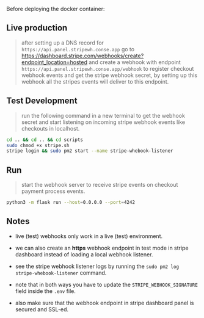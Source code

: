 


Before deploying the docker container:

## Live production 

> after setting up a DNS record for `https://api.panel.stripewh.conse.app` go to https://dashboard.stripe.com/webhooks/create?endpoint_location=hosted and create a webhook with endpoint `https://api.panel.stripewh.conse.app/webhook` to register checkout webhook events and get the stripe webhook secret, by setting up this webhook all the stripes events will deliver to this endpoint.

## Test Development 

> run the following command in a new terminal to get the webhook secret and start listening on incoming stripe webhook events like checkouts in localhost.

```bash
cd .. && cd .. && cd scripts
sudo chmod +x stripe.sh
stripe login && sudo pm2 start --name stripe-whebook-listener
```

## Run

> start the webhook server to receive stripe events on checkout payment process events.

```bash
python3 -m flask run --host=0.0.0.0 --port=4242
```

## Notes

* live (test) webhooks only work in a live (test) environment.

* we can also create an **https** webhook endpoint in test mode in stripe dashboard instead of loading a local webhook listener.

* see the stripe webhook listener logs by running the `sudo pm2 log stripe-whebook-listener` command.

* note that in both ways you have to update the `STRIPE_WEBHOOK_SIGNATURE` field inside the `.env` file.

* also make sure that the webhook endpoint in stripe dashboard panel is secured and SSL-ed.